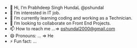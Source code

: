 - 👋 Hi, I’m Prabhdeep Singh HundaL @pshundal
- 👀 I’m interested in IT job.
- 🌱 I’m currently learning coding and working as a Technician.
- 💞️ I’m looking to collaborate on Front End Projects.
- 📫 How to reach me ...=> pshundal2000@gmail.com
- 😄 Pronouns: ... => He
- ⚡ Fun fact: ...

<!---
pshundal/pshundal is a ✨ special ✨ repository because its `README.md` (this file) appears on your GitHub profile.
You can click the Preview link to take a look at your changes.
--->
